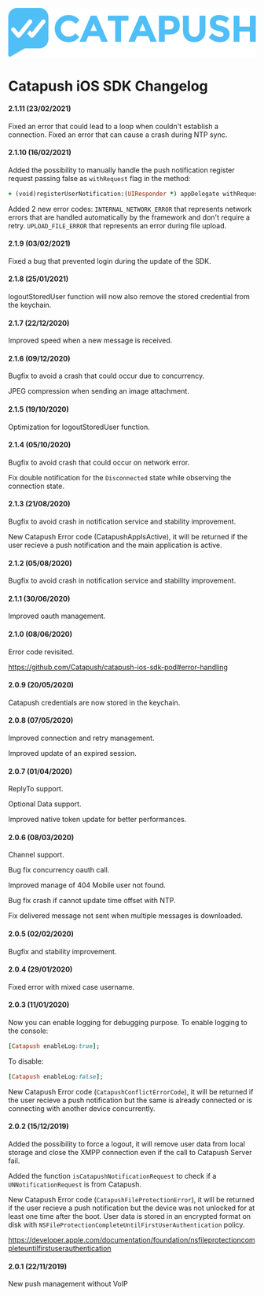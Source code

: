 ![Catapush Logo](https://github.com/Catapush/catapush-ios-sdk-pod/blob/master/images/catapush_logo.png)

# Catapush iOS SDK Changelog

#### 2.1.11 (23/02/2021)
Fixed an error that could lead to a loop when couldn't establish a connection.
Fixed an error that can cause a crash during NTP sync.

#### 2.1.10 (16/02/2021)
Added the possibility to manually handle the push notification register request passing false as ```withRequest``` flag in the method:
```ruby
+ (void)registerUserNotification:(UIResponder *) appDelegate withRequest:(bool) withRequest;
```
Added 2 new error codes:
```INTERNAL_NETWORK_ERROR``` that represents network errors that are handled automatically by the framework and don't require a retry.
```UPLOAD_FILE_ERROR``` that represents an error during file upload.

#### 2.1.9 (03/02/2021)
Fixed a bug that prevented login during the update of the SDK.

#### 2.1.8 (25/01/2021)
logoutStoredUser function will now also remove the stored credential from the keychain.

#### 2.1.7 (22/12/2020)
Improved speed when a new message is received.

#### 2.1.6 (09/12/2020)
Bugfix to avoid a crash that could occur due to concurrency.

JPEG compression when sending an image attachment.

#### 2.1.5 (19/10/2020)
Optimization for logoutStoredUser function.

#### 2.1.4 (05/10/2020)
Bugfix to avoid crash that could occur on network error.

Fix double notification for the ```Disconnected``` state while observing the connection state. 

#### 2.1.3 (21/08/2020)
Bugfix to avoid crash in notification service and stability improvement.

New Catapush Error code (CatapushAppIsActive), it will be returned if the user recieve a push notification and the main application is active.

#### 2.1.2 (05/08/2020)
Bugfix to avoid crash in notification service and stability improvement.

#### 2.1.1 (30/06/2020)
Improved oauth management.

#### 2.1.0 (08/06/2020)
Error code revisited.

https://github.com/Catapush/catapush-ios-sdk-pod#error-handling

#### 2.0.9 (20/05/2020)
Catapush credentials are now stored in the keychain.

#### 2.0.8 (07/05/2020)
Improved connection and retry management.

Improved update of an expired session.

#### 2.0.7 (01/04/2020)
ReplyTo support.

Optional Data support.

Improved native token update for better performances.

#### 2.0.6 (08/03/2020)
Channel support.

Bug fix concurrency oauth call.

Improved manage of 404 Mobile user not found.

Bug fix crash if cannot update time offset with NTP.

Fix delivered message not sent when multiple messages is downloaded.

#### 2.0.5 (02/02/2020)
Bugfix and stability improvement.

#### 2.0.4 (29/01/2020)
Fixed error with mixed case username.


#### 2.0.3 (11/01/2020)

Now you can enable logging for debugging purpose.
To enable logging to the console:
```ruby
[Catapush enableLog:true];
```

To disable:
```ruby
[Catapush enableLog:false];
```


New Catapush Error code (```CatapushConflictErrorCode```), it will be returned if the user recieve a push notification but the same is already connected or is connecting with another device concurrently.


#### 2.0.2 (15/12/2019)
Added the possibility to force a logout, it will remove user data from local storage and close the XMPP connection even if the call to Catapush Server fail.

Added the function ```isCatapushNotificationRequest``` to check if a ```UNNotificationRequest``` is from Catapush.

New Catapush Error code (```CatapushFileProtectionError```), it will be returned if the user recieve a push notification but the device was not unlocked for at least one time after the boot.
User data is stored in an encrypted format on disk with ```NSFileProtectionCompleteUntilFirstUserAuthentication``` policy.

https://developer.apple.com/documentation/foundation/nsfileprotectioncompleteuntilfirstuserauthentication

#### 2.0.1 (22/11/2019)
New push management without VoIP
